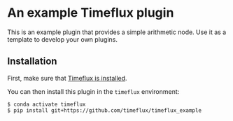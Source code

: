 # An example Timeflux plugin

This is an example plugin that provides a simple arithmetic node. Use it as a template
to develop your own plugins.

## Installation

First, make sure that [Timeflux is installed](https://github.com/timeflux/timeflux).

You can then install this plugin in the ``timeflux`` environment:

```
$ conda activate timeflux
$ pip install git+https://github.com/timeflux/timeflux_example
```

